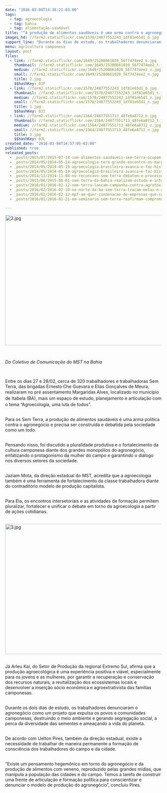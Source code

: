 ```yaml
---
date: "2016-03-04T14:36:21-03:00"
tags:
  - tag: agroecologia
  - tag: bahia
  - tag: alimentação-saudável
title: "“A produção de alimentos saudáveis é uma arma contra o agronegócio”, afirmam Sem Terra"
images_hd: //farm2.staticflickr.com/1578/24877552243_1df81e65d1_b.jpg
support_line: "Durante os dias de estudo, os trabalhadores denunciaram o agronegócio como um projeto que expulsa os povos e comunidades camponesas, destruindo o meio ambiente e gerando segregação social."
menu: agricultura camponesa
layout: post
files:
  - link: //farm2.staticflickr.com/1649/25208661020_56f7474ee2_b.jpg
    thumbnail: //farm2.staticflickr.com/1649/25208661020_56f7474ee2_t.jpg
    medium: //farm2.staticflickr.com/1649/25208661020_56f7474ee2_z.jpg
    small: //farm2.staticflickr.com/1649/25208661020_56f7474ee2_n.jpg
    title: 2.jpg
    $$hashKey: 0JF
  - link: //farm2.staticflickr.com/1578/24877552243_1df81e65d1_b.jpg
    thumbnail: //farm2.staticflickr.com/1578/24877552243_1df81e65d1_t.jpg
    medium: //farm2.staticflickr.com/1578/24877552243_1df81e65d1_z.jpg
    small: //farm2.staticflickr.com/1578/24877552243_1df81e65d1_n.jpg
    title: 1.jpg
    $$hashKey: 0JI
  - link: //farm2.staticflickr.com/1564/24877551713_48fe6a8712_b.jpg
    thumbnail: //farm2.staticflickr.com/1564/24877551713_48fe6a8712_t.jpg
    medium: //farm2.staticflickr.com/1564/24877551713_48fe6a8712_z.jpg
    small: //farm2.staticflickr.com/1564/24877551713_48fe6a8712_n.jpg
    title: 3.jpg
    $$hashKey: 0JL
created_date: "2016-03-04T14:57:05-03:00"
published: true
releated_posts:
  - _posts/2015/07/2015-07-14-com-alimentos-saudaveis-sem-terra-ocupam-as-ruas-da-bahia.md
  - _posts/2014/05/2014-05-14-agroecologia-tera-grande-encontro-as-margens-do-sao-francisco.md
  - _posts/2014/05/2014-05-19-agroecologia-brasileira-avanca-e-faz-historia-em-encontro-nacional.md
  - _posts/2014/05/2014-05-19-agroecologia-brasileira-avanca-e-faz-historia-em-encontro-nacional.md-e
  - _posts/2014/12/2014-11-04-no-reconcavo-sem-terra-debatem-o-processo-de-transicao-agroecologica.md
  - _posts/2015/06/2015-06-01-sem-terra-da-bahia-realizam-estudo-e-intercambio-de-experiencias-agroecologicas.md
  - _posts/2016/01/2016-01-12-sem-terra-lancam-campanha-contra-agrotoxicos-e-em-defesa-da-vida.md
  - _posts/2016/02/2016-02-10-no-norte-da-ba-sem-terra-tracam-metas-e-constroem-planejamento-para-o-ano.md
  - _posts/2016/02/2016-02-12-mpf-am-quer-condenacao-de-empresas-que-comercializam-milho-transgenico-sem-rotulagem.md
  - _posts/2016/01/2016-01-21-em-seminario-sem-terra-reafirmam-compromisso-de-lutar-pela-educacao-de-qualidade-no-campo-na-ba.md

---
```

<p><img alt="2.jpg" height="420" src="//farm2.staticflickr.com/1649/25208661020_56f7474ee2_b.jpg" width="700" /></p>

<p>&nbsp;</p>

<p><em>Do&nbsp;Coletivo de Comunica&ccedil;&atilde;o do MST na Bahia</em></p>

<p>&nbsp;</p>

<p>Entre os dias 27 e 28/02, cerca de 320 trabalhadores e trabalhadoras Sem Terra, das brigadas Ernesto Che Guevara e Elias Gon&ccedil;alves de Meura, realizaram<span style="line-height: 20.8px;">&nbsp;no p</span><span style="line-height: 20.8px;">r&eacute;&nbsp;</span><span style="line-height: 20.8px;">assentamento Margaridas Alves, localizado no munic&iacute;pio de Itabela (BA),&nbsp;</span>mais um espa&ccedil;o de estudo, planejamento e articula&ccedil;&atilde;o com o tema &ldquo;Agroecologia, uma luta de todos&rdquo;.</p>

<p><br />
Para os Sem Terra, a produ&ccedil;&atilde;o de alimentos saud&aacute;veis &eacute; uma arma pol&iacute;tica contra o agroneg&oacute;cio e precisa ser constru&iacute;da e debatida pela sociedade como um todo.</p>

<p><br />
Pensando nisso, foi discutido a pluralidade produtiva e o fortalecimento da cultura camponesa diante dos grandes monop&oacute;lios do agroneg&oacute;cio, enfatizando o protagonismo da mulher do campo e garantindo o di&aacute;logo nos diversos setores da sociedade.</p>

<p><br />
Jaziam Mota, da dire&ccedil;&atilde;o estadual do MST, acredita que a agroecologia tamb&eacute;m &eacute; uma ferramenta de fortalecimento da classe trabalhadora diante do contradit&oacute;rio modelo de produ&ccedil;&atilde;o capitalista.</p>

<p><br />
Para Ela, os encontros intersetoriais e as atividades de forma&ccedil;&atilde;o permitem pluralizar, fortalecer e unificar o debate em torno da agroecologia a partir de a&ccedil;&otilde;es cotidianas.</p>

<p><br />
<img alt="3.jpg" height="420" src="//farm2.staticflickr.com/1564/24877551713_48fe6a8712_b.jpg" width="700" /></p>

<p><br />
J&aacute; Arleu Kai, do Setor de Produ&ccedil;&atilde;o da regional Extremo Sul, afirma que a produ&ccedil;&atilde;o agroecol&oacute;gica &eacute; uma experi&ecirc;ncia positiva e vi&aacute;vel, especialmente para os jovens e as mulheres, por garantir a recupera&ccedil;&atilde;o e conserva&ccedil;&atilde;o dos recursos naturais, a revitaliza&ccedil;&atilde;o dos ecossistemas locais e desenvolver a inser&ccedil;&atilde;o s&oacute;cio econ&ocirc;mica e agroextrativista das fam&iacute;lias camponesas.</p>

<p><br />
Durante os dois dias de estudo, os trabalhadores denunciaram o agroneg&oacute;cio como um projeto que expulsa os povos e comunidades camponesas, destruindo o meio ambiente e gerando segrega&ccedil;&atilde;o social, a perca da diversidade das sementes e amea&ccedil;ando a vida do planeta.</p>

<p><br />
De acordo com Uelton Pires, tamb&eacute;m da dire&ccedil;&atilde;o estadual, existe a necessidade de trabalhar de maneira permanente a forma&ccedil;&atilde;o de consci&ecirc;ncia dos trabalhadores do campo e da cidade.</p>

<p><br />
&ldquo;Existe um pensamento hegem&ocirc;nico em torno do agroneg&oacute;cio e da produ&ccedil;&atilde;o de alimentos com veneno, reproduzido pelas grandes m&iacute;dias, que manipula a popula&ccedil;&atilde;o das cidades e do campo. Temos a tarefa de construir uma frente de articula&ccedil;&atilde;o e forma&ccedil;&atilde;o pol&iacute;tica para conscientizar e denunciar o modelo de produ&ccedil;&atilde;o do agroneg&oacute;cio&rdquo;, concluiu Pires.</p>
